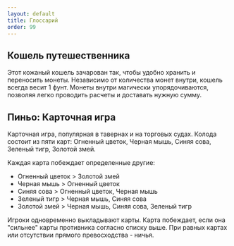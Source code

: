 ```yaml
---
layout: default
title: Глоссарий
order: 99
---
```


## Кошель путешественника
Этот кожаный кошель зачарован так, чтобы удобно хранить и переносить монеты. Независимо от количества монет внутри, кошель всегда весит 1 фунт. Монеты внутри магически упорядочиваются, позволяя легко проводить расчеты и доставать нужную сумму.

## Пиньо: Карточная игра

Карточная игра, популярная в тавернах и на торговых судах. Колода состоит из пяти карт: Огненный цветок, Черная мышь, Синяя сова, Зеленый тигр, Золотой змей.

Каждая карта побеждает определенные другие:
- Огненный цветок > Золотой змей
- Черная мышь > Огненный цветок
- Синяя сова > Огненный цветок, Черная мышь
- Зеленый тигр > Черная мышь, Синяя сова
- Золотой змей > Черная мышь, Синяя сова, Зеленый тигр

Игроки одновременно выкладывают карты. Карта побеждает, если она "сильнее" карты противника согласно списку выше. При равных картах или отсутствии прямого превосходства - ничья.


